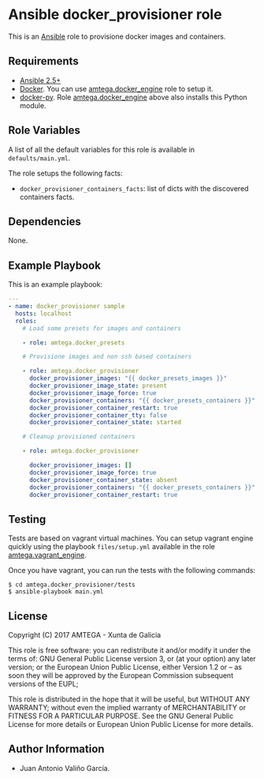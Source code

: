 # Ansible docker_provisioner role

This is an [Ansible](http://www.ansible.com) role to provisione docker images and containers.

## Requirements

- [Ansible 2.5+](http://docs.ansible.com/ansible/latest/intro_installation.html)
- [Docker](https://docs.docker.com/engine/installation/). You can use [amtega.docker_engine](https://galaxy.ansible.com/amtega/vagrant_engine/) role to setup it.
- [docker-py](https://github.com/docker/docker-py). Role [amtega.docker_engine](https://galaxy.ansible.com/amtega/vagrant_engine/) above also installs this Python module.

## Role Variables

A list of all the default variables for this role is available in `defaults/main.yml`.

The role setups the following facts:

- `docker_provisioner_containers_facts`: list of dicts with the discovered containers facts.

## Dependencies

None.

## Example Playbook

This is an example playbook:

```yaml
---
- name: docker_provisioner sample
  hosts: localhost
  roles:
    # Load some presets for images and containers

    - role: amtega.docker_presets

    # Provisione images and non ssh based containers

    - role: amtega.docker_provisioner
      docker_provisioner_images: "{{ docker_presets_images }}"
      docker_provisioner_image_state: present
      docker_provisioner_image_force: true
      docker_provisioner_containers: "{{ docker_presets_containers }}"
      docker_provisioner_container_restart: true
      docker_provisioner_container_tty: false
      docker_provisioner_container_state: started

    # Cleanup provisioned containers

    - role: amtega.docker_provisioner

      docker_provisioner_images: []
      docker_provisioner_image_force: true
      docker_provisioner_container_state: absent
      docker_provisioner_containers: "{{ docker_presets_containers }}"
      docker_provisioner_container_restart: true
```

## Testing

Tests are based on vagrant virtual machines. You can setup vagrant engine quickly using the playbook `files/setup.yml` available in the role [amtega.vagrant_engine](https://galaxy.ansible.com/amtega/vagrant_engine).

Once you have vagrant, you can run the tests with the following commands:

```shell
$ cd amtega.docker_provisioner/tests
$ ansible-playbook main.yml
```

## License

Copyright (C) 2017 AMTEGA - Xunta de Galicia

This role is free software: you can redistribute it and/or modify
it under the terms of:
GNU General Public License version 3, or (at your option) any later version;
or the European Union Public License, either Version 1.2 or – as soon
they will be approved by the European Commission ­subsequent versions of
the EUPL;

This role is distributed in the hope that it will be useful,
but WITHOUT ANY WARRANTY; without even the implied warranty of
MERCHANTABILITY or FITNESS FOR A PARTICULAR PURPOSE.  See the
GNU General Public License for more details or European Union Public License for more details.

## Author Information

- Juan Antonio Valiño García.
